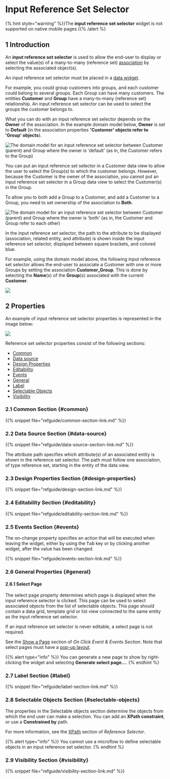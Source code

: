 # Input Reference Set Selector

{% hint style="warning" %}}The **input reference set selector** widget is not supported on native mobile pages.{{% /alert %}

## 1 Introduction

An **input reference set selector** is used to allow the end-user to display or select the value(s) of a many-to-many (reference set) [association](associations) by selecting the associated object(s).

An input reference set selector must be placed in a [data widget](data-widgets).

For example, you could group customers into groups, and each customer could belong to several groups. Each Group can have many customers. The entities **Customer** and **Group** have a many-to-many (reference set) relationship. An input reference set selector can be used to select the groups the customer belongs to.

What you can do with an input reference set selector depends on the **Owner** of the association. In the example domain model below, **Owner** is set to **Default** (in the association properties **'Customer' objects refer to 'Group' objects**).

![The domain model for an input reference set selector between Customer (parent) and Group where the owner is 'default' (as in, the Customer refers to the Group)](attachments/input-reference-set-selector/domain-model-owner-default.png)

You can put an input reference set selector in a Customer data view to allow the user to select the Group(s) to which the customer belongs. However, because the Customer is the owner of the association, you cannot put an input reference set selector in a Group data view to select the Customer(s) in the Group.

To allow you to both add a Group to a Customer, and add a Customer to a Group, you need to set ownership of the association to **Both**.

![The domain model for an input reference set selector between Customer (parent) and Group where the owner is 'both' (as in, the Customer and Group refer to each other)](attachments/input-reference-set-selector/domain-model-owner-both.png)

In the input reference set selector, the path to the attribute to be displayed (association, related entity, and attribute) is shown inside the input reference set selector, displayed between square brackets, and colored blue.

For example, using the domain model above, the following input reference set selector allows the end-user to associate a Customer with one or more Groups by setting the association **Customer_Group**. This is done by selecting the **Name**(s) of the **Group**(s) associated with the current **Customer**.

![](attachments/input-reference-set-selector/input-reference-set-selector.png)

## 2 Properties

An example of input reference set selector properties is represented in the image below:

![](attachments/input-reference-set-selector/input-reference-set-selector-properties.png)


Reference set selector properties consist of the following sections:

* [Common](#common)
* [Data source](#data-source)
* [Design Properties](#design-properties)
* [Editability](#editability)
* [Events](#events)
* [General](#general)
* [Label](#label)
* [Selectable Objects](#selectable-objects)
* [Visibility](#visibility)

### 2.1 Common Section {#common}

{{% snippet file="refguide/common-section-link.md" %}}

### 2.2 Data Source Section {#data-source}

{{% snippet file="refguide/data-source-section-link.md" %}}

The attribute path specifies which attribute(s) of an associated entity is shown in the reference set selector. The path must follow one association, of type reference set, starting in the entity of the data view.

### 2.3 Design Properties Section {#design-properties}

{{% snippet file="refguide/design-section-link.md" %}}

### 2.4 Editability Section {#editability}

{{% snippet file="refguide/editability-section-link.md" %}}

### 2.5 Events Section {#events}

The on-change property specifies an action that will be executed when leaving the widget, either by using the <kbd>Tab</kbd> key or by clicking another widget, after the value has been changed.

{{% snippet file="refguide/events-section-link.md" %}}

### 2.6 General Properties {#general}

#### 2.6.1 Select Page

The select page property determines which page is displayed when the input reference selector is clicked. This page can be used to select associated objects from the list of selectable objects. This page should contain a data grid, template grid or list view connected to the same entity as the input reference set selector.

If an input reference set selector is never editable, a select page is not required.

See the [Show a Page](on-click-event#show-page) section of *On Click Event & Events Section*. Note that select pages must have a [pop-up layout](layout#layout-type).

{{% alert type="info" %}}
You can generate a new page to show by right-clicking the widget and selecting **Generate select page…**.
{% endhint %}

### 2.7 Label Section {#label}

{{% snippet file="refguide/label-section-link.md" %}}

### 2.8 Selectable Objects Section {#selectable-objects}

The properties in the Selectable objects section determine the objects from which the end user can make a selection. You can add an **XPath constraint**, or use a **Constrained by** path.

For more information, see the [XPath](reference-selector#xpath-constraints) section of *Reference Selector*.

{{% alert type="info" %}}
You cannot use a microflow to define selectable objects in an input reference set selector.
{% endhint %}

### 2.9 Visibility Section {#visibility}

{{% snippet file="refguide/visibility-section-link.md" %}}
